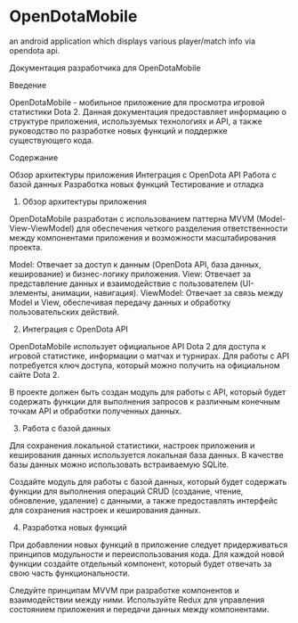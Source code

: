 # OpenDotaMobile
an android application which displays various player/match info via opendota api.

Документация разработчика для OpenDotaMobile

Введение

OpenDotaMobile - мобильное приложение для просмотра игровой статистики Dota 2. Данная документация предоставляет информацию о структуре приложения, используемых технологиях и API, а также руководство по разработке новых функций и поддержке существующего кода.

Содержание

Обзор архитектуры приложения
Интеграция с OpenDota API
Работа с базой данных
Разработка новых функций
Тестирование и отладка

1. Обзор архитектуры приложения

OpenDotaMobile разработан с использованием паттерна MVVM (Model-View-ViewModel) для обеспечения четкого разделения ответственности между компонентами приложения и возможности масштабирования проекта.

Model: Отвечает за доступ к данным (OpenDota API, база данных, кеширование) и бизнес-логику приложения.
View: Отвечает за представление данных и взаимодействие с пользователем (UI-элементы, анимации, навигация).
ViewModel: Отвечает за связь между Model и View, обеспечивая передачу данных и обработку пользовательских действий.

2. Интеграция с OpenDota API

OpenDotaMobile использует официальное API Dota 2 для доступа к игровой статистике, информации о матчах и турнирах. Для работы с API потребуется ключ доступа, который можно получить на официальном сайте Dota 2.

В проекте должен быть создан модуль для работы с API, который будет содержать функции для выполнения запросов к различным конечным точкам API и обработки полученных данных.

3. Работа с базой данных

Для сохранения локальной статистики, настроек приложения и кеширования данных используется локальная база данных. В качестве базы данных можно использовать встраиваемую SQLite.

Создайте модуль для работы с базой данных, который будет содержать функции для выполнения операций CRUD (создание, чтение, обновление, удаление) с данными, а также предоставлять интерфейс для сохранения настроек и кеширования данных.

4. Разработка новых функций

При добавлении новых функций в приложение следует придерживаться принципов модульности и переиспользования кода. Для каждой новой функции создайте отдельный компонент, который будет отвечать за свою часть функциональности.

Следуйте принципам MVVM при разработке компонентов и взаимодействии между ними. Используйте Redux для управления состоянием приложения и передачи данных между компонентами.
